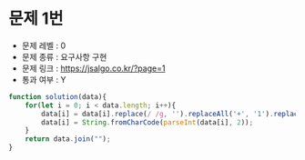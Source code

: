 # 문제 1번

* 문제 레벨 : 0
* 문제 종류 : 요구사항 구현
* 문제 링크 : https://jsalgo.co.kr/?page=1
* 통과 여부 : Y

```javascript
function solution(data){
	for(let i = 0; i < data.length; i++){
    	data[i] = data[i].replace(/ /g, '').replaceAll('+', '1').replaceAll('-', '0')
        data[i] = String.fromCharCode(parseInt(data[i], 2));
    }
    return data.join("");
}
```

